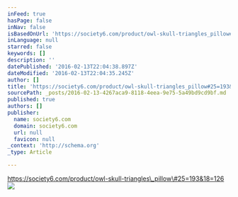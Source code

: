 ```yaml
---
inFeed: true
hasPage: false
inNav: false
isBasedOnUrl: 'https://society6.com/product/owl-skull-triangles_pillow#25=193&18=126'
inLanguage: null
starred: false
keywords: []
description: ''
datePublished: '2016-02-13T22:04:38.897Z'
dateModified: '2016-02-13T22:04:35.245Z'
author: []
title: 'https://society6.com/product/owl-skull-triangles_pillow#25=193&18=126'
sourcePath: _posts/2016-02-13-4267aca9-8118-4eea-9e75-5a49bd9cd9bf.md
published: true
authors: []
publisher:
  name: society6.com
  domain: society6.com
  url: null
  favicon: null
_context: 'http://schema.org'
_type: Article

---
```

https://society6.com/product/owl-skull-triangles\_pillow\#25=193&18=126
![](https://s3-us-west-2.amazonaws.com/the-grid-img/p/e0739473b248341f17dd39b47e4ea835f2f5d44a.jpg)